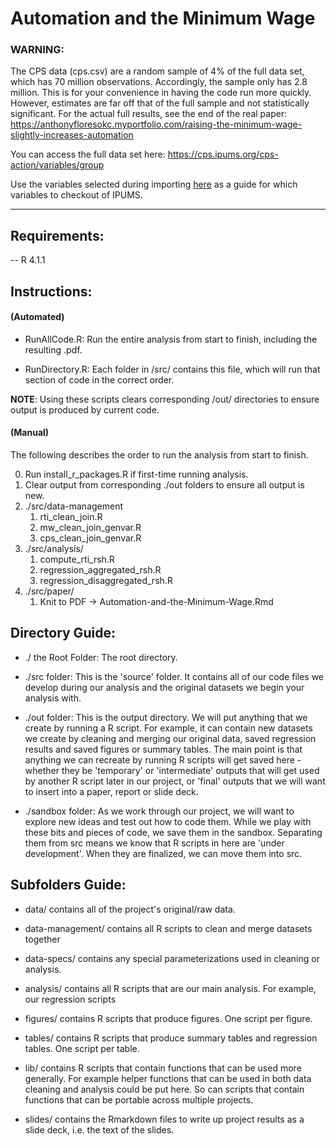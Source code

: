 # Automation and the Minimum Wage

### **WARNING**:

The CPS data (cps.csv) are a random sample of 4% of the full data set, which
has 70 million observations. Accordingly, the sample only has 2.8 million. 
This is for your convenience in having the code run more quickly.
However, estimates are far off that of the full sample and not statistically
significant. For the actual full results, see the end of the real
paper:
<https://anthonyfloresokc.myportfolio.com/raising-the-minimum-wage-slightly-increases-automation>

You can access the full data set here:
https://cps.ipums.org/cps-action/variables/group

Use the variables selected during importing [here](https://github.com/AnthonyOKC/automation-and-the-minimum-wage/blob/main/src/data-management/cps_clean_join_genvar.R) as a guide for which variables to checkout of IPUMS.

------------------------------------------------------------------------

## Requirements:

-- R 4.1.1

## Instructions:

#### (Automated)

-   RunAllCode.R: Run the entire analysis from start to finish,
    including the resulting .pdf. 
    
-   RunDirectory.R: Each folder in /src/ contains this file, which will
    run that section of code in the correct order.
    
**NOTE**: Using these scripts clears corresponding /out/ directories to ensure output is
produced by current code.


#### (Manual)

The following describes the order to run the analysis from start to
finish.

0) Run install_r_packages.R if first-time running analysis.
1) Clear output from corresponding ./out folders to ensure all output is new.
2) ./src/data-management
    1. rti_clean_join.R
    2. mw_clean_join_genvar.R
    3. cps_clean_join_genvar.R
3) ./src/analysis/
    1. compute_rti_rsh.R
    2. regression_aggregated_rsh.R
    3. regression_disaggregated_rsh.R
4) ./src/paper/
    1. Knit to PDF -> Automation-and-the-Minimum-Wage.Rmd

## Directory Guide:

-   ./ the Root Folder: The root directory.

-   ./src folder: This is the 'source' folder. It contains all of our
    code files we develop during our analysis and the original
    datasets we begin your analysis with.

-   ./out folder: This is the output directory. We will put anything
    that we create by running a R script. For example, it can contain
    new datasets we create by cleaning and merging our original data,
    saved regression results and saved figures or summary tables. The
    main point is that anything we can recreate by running R scripts
    will get saved here - whether they be 'temporary' or 'intermediate'
    outputs that will get used by another R script later in our project,
    or 'final' outputs that we will want to insert into a paper, report
    or slide deck.

-   ./sandbox folder: As we work through our project, we will want to
    explore new ideas and test out how to code them. While we play with
    these bits and pieces of code, we save them in the sandbox.
    Separating them from src means we know that R scripts in here are
    'under development'. When they are finalized, we can move them into
    src.

## Subfolders Guide:

-   data/ contains all of the project's original/raw data.

-   data-management/ contains all R scripts to clean and merge datasets
    together

-   data-specs/ contains any special parameterizations used in cleaning
    or analysis.

-   analysis/ contains all R scripts that are our main analysis. For
    example, our regression scripts

-   figures/ contains R scripts that produce figures. One script per
    figure.

-   tables/ contains R scripts that produce summary tables and
    regression tables. One script per table.
    
-   lib/ contains R scripts that contain functions that can be used more
    generally. For example helper functions that can be used in both
    data cleaning and analysis could be put here. So can scripts that
    contain functions that can be portable across multiple projects.

-   slides/ contains the Rmarkdown files to write up project results as
    a slide deck, i.e. the text of the slides.
